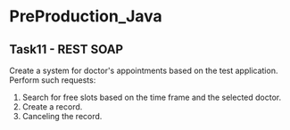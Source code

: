 # PreProduction_Java

## Task11 - REST SOAP

Create a system for doctor's appointments based on the test application. Perform such requests:

1. Search for free slots based on the time frame and the selected doctor.
2. Create a record.
3. Canceling the record.
